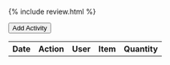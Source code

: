 {% include review.html %}

<button id="add-activity-btn">Add Activity</button>
<table id="inventory-table">
  <tr>
    <th>Date</th>
    <th>Action</th>
    <th>User</th>
    <th>Item</th>
    <th>Quantity</th>
  </tr>
</table>


<script>
const addActivityBtn = document.getElementById('add-activity-btn');
const table = document.querySelector('table');
const form = document.createElement('form');

form.innerHTML = `
  <label>Date: <input type="text" id="date"></label>
  <label>Action: <input type="text" id="action"></label>
  <label>User: <input type="text" id="user"></label>
  <label>Item: <input type="text" id="item"></label>
  <label>Quantity: <input type="text" id="quantity"></label>
  <button type="submit">Add</button>
`;

form.style.display = 'none';
document.body.appendChild(form);

addActivityBtn.addEventListener('click', event => {
  event.preventDefault();
  form.style.display = 'block';
});

form.addEventListener('submit', event => {
  event.preventDefault();
  const date = document.getElementById('date').value;
  const action = document.getElementById('action').value;
  const user = document.getElementById('user').value;
  const item = document.getElementById('item').value;
  const quantity = document.getElementById('quantity').value;

  const newRow = document.createElement('tr');
  newRow.innerHTML = `
    <td>${date}</td>
    <td>${action}</td>
    <td>${user}</td>
    <td>${item}</td>
    <td>${quantity}</td>
  `;

  table.appendChild(newRow);
  form.style.display = 'none';
});
</script>

<script>
const table = document.getElementById('inventory-table');

function addInventory() {
  const date = document.getElementById('date').value;
  const action = document.getElementById('action').value;
  const user = document.getElementById('user').value;
  const item = document.getElementById('item').value;
  const quantity = document.getElementById('quantity').value;

  const row = table.insertRow();
  const dateCell = row.insertCell(0);
  const actionCell = row.insertCell(1);
  const userCell = row.insertCell(2);
  const itemCell = row.insertCell(3);
  const quantityCell = row.insertCell(4);

  dateCell.innerHTML = date;
  actionCell.innerHTML = action;
  userCell.innerHTML = user;
  itemCell.innerHTML = item;
  quantityCell.innerHTML = quantity;
}

document.getElementById('add-activity-btn').addEventListener('click', addInventory);
</script>

